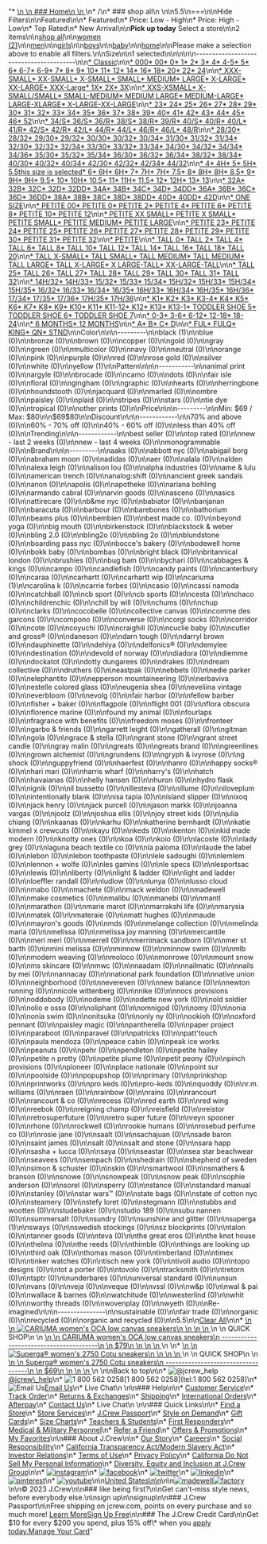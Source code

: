 "*   [\n    \n    ### Home\n    \n    ](/)\n*   /\n*   ### shop all\n    \n\n5.5\n===\n\nHide Filters\n\nFeatured\n\n*   Featured\n*   Price: Low - High\n*   Price: High - Low\n*   Top Rated\n*   New Arrival\n\n**Pick up today** Select a store\n\n2 items\n\n[shop all](/all/?crawl=no)\n\n[women (2)](/all/womens?crawl=no)\n\n[men](/all/mens?crawl=no)\n\n[girls](/all/girls?crawl=no)\n\n[boys](/all/boys?crawl=no)\n\n[baby](/all/baby?crawl=no)\n\n[home](/all/home?crawl=no)\n\nPlease make a selection above to enable all filters.\n\nSize\n\n1 selected[](/all/?crawl=no)\n\n\n\n\n----------------------------------------\n\n[*   Classic](/all/?crawl=no&fit=Classic&size=5.5)\n\n[*   000](/all/?crawl=no&size=000,5.5)[*   00](/all/?crawl=no&size=00,5.5)[*   0](/all/?crawl=no&size=0,5.5)[*   1](/all/?crawl=no&size=1,5.5)[*   2](/all/?crawl=no&size=2,5.5)[*   3](/all/?crawl=no&size=3,5.5)[*   4](/all/?crawl=no&size=4,5.5)[*   4-5](/all/?crawl=no&size=4-5,5.5)[*   5](/all/?crawl=no&size=5,5.5)[*   6](/all/?crawl=no&size=5.5,6)[*   6-7](/all/?crawl=no&size=5.5,6-7)[*   6-9](/all/?crawl=no&size=5.5,6-9)[*   7](/all/?crawl=no&size=5.5,7)[*   8](/all/?crawl=no&size=5.5,8)[*   9](/all/?crawl=no&size=5.5,9)[*   10](/all/?crawl=no&size=10,5.5)[*   11](/all/?crawl=no&size=11,5.5)[*   12](/all/?crawl=no&size=12,5.5)[*   14](/all/?crawl=no&size=14,5.5)[*   16](/all/?crawl=no&size=16,5.5)[*   18](/all/?crawl=no&size=18,5.5)[*   20](/all/?crawl=no&size=20,5.5)[*   22](/all/?crawl=no&size=22,5.5)[*   24](/all/?crawl=no&size=24,5.5)\n\n[*   XXX-SMALL](/all/?crawl=no&size=5.5,XXX-SMALL)[*   XX-SMALL](/all/?crawl=no&size=5.5,XX-SMALL)[*   X-SMALL](/all/?crawl=no&size=5.5,X-SMALL)[*   SMALL](/all/?crawl=no&size=5.5,SMALL)[*   MEDIUM](/all/?crawl=no&size=5.5,MEDIUM)[*   LARGE](/all/?crawl=no&size=5.5,LARGE)[*   X-LARGE](/all/?crawl=no&size=5.5,X-LARGE)[*   XX-LARGE](/all/?crawl=no&size=5.5,XX-LARGE)[*   XXX-Large](/all/?crawl=no&size=5.5,XXXL)[*   1X](/all/?crawl=no&size=1X,5.5)[*   2X](/all/?crawl=no&size=2X,5.5)[*   3X](/all/?crawl=no&size=3X,5.5)\n\n[*   XXS-XSMALL](/all/?crawl=no&size=5.5,XXS-XSMALL)[*   X-SMALL/SMALL](/all/?crawl=no&size=5.5,X-SMALL%2FSMALL)[*   SMALL-MEDIUM](/all/?crawl=no&size=5.5,SMALL-MEDIUM)[*   MEDIUM LARGE](/all/?crawl=no&size=5.5,MEDIUM%20LARGE)[*   MEDIUM-LARGE](/all/?crawl=no&size=5.5,MEDIUM-LARGE)[*   LARGE-XLARGE](/all/?crawl=no&size=5.5,LARGE-XLARGE)[*   X-LARGE-XX-LARGE](/all/?crawl=no&size=5.5,X-LARGE-XX-LARGE)\n\n[*   23](/all/?crawl=no&size=23,5.5)[*   24](/all/?crawl=no&size=24G,5.5)[*   25](/all/?crawl=no&size=25,5.5)[*   26](/all/?crawl=no&size=26,5.5)[*   27](/all/?crawl=no&size=27,5.5)[*   28](/all/?crawl=no&size=28,5.5)[*   29](/all/?crawl=no&size=29,5.5)[*   30](/all/?crawl=no&size=30,5.5)[*   31](/all/?crawl=no&size=31,5.5)[*   32](/all/?crawl=no&size=32,5.5)[*   33](/all/?crawl=no&size=33,5.5)[*   34](/all/?crawl=no&size=34,5.5)[*   35](/all/?crawl=no&size=35,5.5)[*   36](/all/?crawl=no&size=36,5.5)[*   37](/all/?crawl=no&size=37,5.5)[*   38](/all/?crawl=no&size=38,5.5)[*   39](/all/?crawl=no&size=39,5.5)[*   40](/all/?crawl=no&size=40,5.5)[*   41](/all/?crawl=no&size=41,5.5)[*   42](/all/?crawl=no&size=42,5.5)[*   43](/all/?crawl=no&size=43,5.5)[*   44](/all/?crawl=no&size=44,5.5)[*   45](/all/?crawl=no&size=45,5.5)[*   46](/all/?crawl=no&size=46,5.5)[*   52](/all/?crawl=no&size=5.5,52)\n\n[*   34/S](/all/?crawl=no&size=34%2FS,5.5)[*   36/S](/all/?crawl=no&size=36%2FS,5.5)[*   36/R](/all/?crawl=no&size=36%2FR,5.5)[*   38/S](/all/?crawl=no&size=38%2FS,5.5)[*   38/R](/all/?crawl=no&size=38%2FR,5.5)[*   39/R](/all/?crawl=no&size=39%2FR,5.5)[*   40/S](/all/?crawl=no&size=40%2FS,5.5)[*   40/R](/all/?crawl=no&size=40%2FR,5.5)[*   40/L](/all/?crawl=no&size=40%2FL,5.5)[*   41/R](/all/?crawl=no&size=41%2FR,5.5)[*   42/S](/all/?crawl=no&size=42%2FS,5.5)[*   42/R](/all/?crawl=no&size=42%2FR,5.5)[*   42/L](/all/?crawl=no&size=42%2FL,5.5)[*   44/R](/all/?crawl=no&size=44%2FR,5.5)[*   44/L](/all/?crawl=no&size=44%2FL,5.5)[*   46/R](/all/?crawl=no&size=46%2FR,5.5)[*   46/L](/all/?crawl=no&size=46%2FL,5.5)[*   48/R](/all/?crawl=no&size=48%2FR,5.5)\n\n[*   28/30](/all/?crawl=no&size=28%2F30,5.5)[*   28/32](/all/?crawl=no&size=28%2F32,5.5)[*   29/30](/all/?crawl=no&size=29%2F30,5.5)[*   29/32](/all/?crawl=no&size=29%2F32,5.5)[*   30/30](/all/?crawl=no&size=30%2F30,5.5)[*   30/32](/all/?crawl=no&size=30%2F32,5.5)[*   30/34](/all/?crawl=no&size=30%2F34,5.5)[*   31/30](/all/?crawl=no&size=31%2F30,5.5)[*   31/32](/all/?crawl=no&size=31%2F32,5.5)[*   31/34](/all/?crawl=no&size=31%2F34,5.5)[*   32/30](/all/?crawl=no&size=32%2F30,5.5)[*   32/32](/all/?crawl=no&size=32%2F32,5.5)[*   32/34](/all/?crawl=no&size=32%2F34,5.5)[*   33/30](/all/?crawl=no&size=33%2F30,5.5)[*   33/32](/all/?crawl=no&size=33%2F32,5.5)[*   33/34](/all/?crawl=no&size=33%2F34,5.5)[*   34/30](/all/?crawl=no&size=34%2F30,5.5)[*   34/32](/all/?crawl=no&size=34%2F32,5.5)[*   34/34](/all/?crawl=no&size=34%2F34,5.5)[*   34/36](/all/?crawl=no&size=34%2F36,5.5)[*   35/30](/all/?crawl=no&size=35%2F30,5.5)[*   35/32](/all/?crawl=no&size=35%2F32,5.5)[*   35/34](/all/?crawl=no&size=35%2F34,5.5)[*   36/30](/all/?crawl=no&size=36%2F30,5.5)[*   36/32](/all/?crawl=no&size=36%2F32,5.5)[*   36/34](/all/?crawl=no&size=36%2F34,5.5)[*   38/32](/all/?crawl=no&size=38%2F32,5.5)[*   38/34](/all/?crawl=no&size=38%2F34,5.5)[*   40/30](/all/?crawl=no&size=40%2F30,5.5)[*   40/32](/all/?crawl=no&size=40%2F32,5.5)[*   40/34](/all/?crawl=no&size=40%2F34,5.5)[*   42/30](/all/?crawl=no&size=42%2F30,5.5)[*   42/32](/all/?crawl=no&size=42%2F32,5.5)[*   42/34](/all/?crawl=no&size=42%2F34,5.5)[*   44/32](/all/?crawl=no&size=44%2F32,5.5)\n\n[*   4](/all/?crawl=no&size=4%20MEDIUM,5.5)[*   4H](/all/?crawl=no&size=4H%20MEDIUM,5.5)[*   5](/all/?crawl=no&size=5%20MEDIUM,5.5)[*   5H](/all/?crawl=no&size=5.5,5H%20MEDIUM)[*   5.5this size is selected](/all/?crawl=no)[*   6](/all/?crawl=no&size=5.5,6%20MEDIUM)[*   6H](/all/?crawl=no&size=5.5,6H)[*   6H](/all/?crawl=no&size=5.5,6H%20MEDIUM)[*   7](/all/?crawl=no&size=5.5,7%20MEDIUM)[*   7H](/all/?crawl=no&size=5.5,7H%20MEDIUM)[*   7H](/all/?crawl=no&size=5.5,7H)[*   7.5](/all/?crawl=no&size=5.5,7.5)[*   8](/all/?crawl=no&size=5.5,8%20MEDIUM)[*   8H](/all/?crawl=no&size=5.5,8H%20MEDIUM)[*   8H](/all/?crawl=no&size=5.5,8H)[*   8.5](/all/?crawl=no&size=5.5,8.5)[*   9](/all/?crawl=no&size=5.5,9%20MEDIUM)[*   9H](/all/?crawl=no&size=5.5,9H%20MEDIUM)[*   9H](/all/?crawl=no&size=5.5,9H)[*   9.5](/all/?crawl=no&size=5.5,9.5)[*   10](/all/?crawl=no&size=10%20MEDIUM,5.5)[*   10H](/all/?crawl=no&size=10H%20MEDIUM,5.5)[*   10.5](/all/?crawl=no&size=10.5,5.5)[*   11](/all/?crawl=no&size=11%20MEDIUM,5.5)[*   11H](/all/?crawl=no&size=11H%20MEDIUM,5.5)[*   11.5](/all/?crawl=no&size=11.5,5.5)[*   12](/all/?crawl=no&size=12%20MEDIUM,5.5)[*   12H](/all/?crawl=no&size=12H%20MEDIUM,5.5)[*   13](/all/?crawl=no&size=13,5.5)[*   13](/all/?crawl=no&size=13%20MEDIUM,5.5)\n\n[*   32A](/all/?crawl=no&size=32A,5.5)[*   32B](/all/?crawl=no&size=32B,5.5)[*   32C](/all/?crawl=no&size=32C,5.5)[*   32D](/all/?crawl=no&size=32D,5.5)[*   32DD](/all/?crawl=no&size=32DD,5.5)[*   34A](/all/?crawl=no&size=34A,5.5)[*   34B](/all/?crawl=no&size=34B,5.5)[*   34C](/all/?crawl=no&size=34C,5.5)[*   34D](/all/?crawl=no&size=34D,5.5)[*   34DD](/all/?crawl=no&size=34DD,5.5)[*   36A](/all/?crawl=no&size=36A,5.5)[*   36B](/all/?crawl=no&size=36B,5.5)[*   36C](/all/?crawl=no&size=36C,5.5)[*   36D](/all/?crawl=no&size=36D,5.5)[*   36DD](/all/?crawl=no&size=36DD,5.5)[*   38A](/all/?crawl=no&size=38A,5.5)[*   38B](/all/?crawl=no&size=38B,5.5)[*   38C](/all/?crawl=no&size=38C,5.5)[*   38D](/all/?crawl=no&size=38D,5.5)[*   38DD](/all/?crawl=no&size=38DD,5.5)[*   40D](/all/?crawl=no&size=40D,5.5)[*   40DD](/all/?crawl=no&size=40DD,5.5)[*   42D](/all/?crawl=no&size=42D,5.5)\n\n[*   ONE SIZE](/all/?crawl=no&size=5.5,ONE%20SIZE)\n\n[*   PETITE 00](/all/?crawl=no&size=5.5,PETITE%2000)[*   PETITE 0](/all/?crawl=no&size=5.5,PETITE%200)[*   PETITE 2](/all/?crawl=no&size=5.5,PETITE%202)[*   PETITE 4](/all/?crawl=no&size=5.5,PETITE%204)[*   PETITE 6](/all/?crawl=no&size=5.5,PETITE%206)[*   PETITE 8](/all/?crawl=no&size=5.5,PETITE%208)[*   PETITE 10](/all/?crawl=no&size=5.5,PETITE%2010)[*   PETITE 12](/all/?crawl=no&size=5.5,PETITE%2012)\n\n[*   PETITE XX SMALL](/all/?crawl=no&size=5.5,PETITE%20XX%20SMALL)[*   PETITE X SMALL](/all/?crawl=no&size=5.5,PETITE%20X%20SMALL)[*   PETITE SMALL](/all/?crawl=no&size=5.5,PETITE%20SMALL)[*   PETITE MEDIUM](/all/?crawl=no&size=5.5,PETITE%20MEDIUM)[*   PETITE LARGE](/all/?crawl=no&size=5.5,PETITE%20LARGE)\n\n[*   PETITE 23](/all/?crawl=no&size=5.5,PETITE%2023)[*   PETITE 24](/all/?crawl=no&size=5.5,PETITE%2024)[*   PETITE 25](/all/?crawl=no&size=5.5,PETITE%2025)[*   PETITE 26](/all/?crawl=no&size=5.5,PETITE%2026)[*   PETITE 27](/all/?crawl=no&size=5.5,PETITE%2027)[*   PETITE 28](/all/?crawl=no&size=5.5,PETITE%2028)[*   PETITE 29](/all/?crawl=no&size=5.5,PETITE%2029)[*   PETITE 30](/all/?crawl=no&size=5.5,PETITE%2030)[*   PETITE 31](/all/?crawl=no&size=5.5,PETITE%2031)[*   PETITE 32](/all/?crawl=no&size=5.5,PETITE%2032)\n\n[*   PETITE](/all/?crawl=no&size=5.5,PETITE)\n\n[*   TALL 0](/all/?crawl=no&size=5.5,TALL%20SIZE%200)[*   TALL 2](/all/?crawl=no&size=5.5,TALL%202)[*   TALL 4](/all/?crawl=no&size=5.5,TALL%204)[*   TALL 6](/all/?crawl=no&size=5.5,TALL%206)[*   TALL 8](/all/?crawl=no&size=5.5,TALL%208)[*   TALL 10](/all/?crawl=no&size=5.5,TALL%2010)[*   TALL 12](/all/?crawl=no&size=5.5,TALL%2012)[*   TALL 14](/all/?crawl=no&size=5.5,TALL%2014)[*   TALL 16](/all/?crawl=no&size=5.5,TALL%2016)[*   TALL 18](/all/?crawl=no&size=5.5,TALL%2018)[*   TALL 20](/all/?crawl=no&size=5.5,TALL%2020)\n\n[*   TALL X-SMALL](/all/?crawl=no&size=5.5,TALL%20X-SMALL)[*   TALL SMALL](/all/?crawl=no&size=5.5,TALL%20SMALL)[*   TALL MEDIUM](/all/?crawl=no&size=5.5,TALL%20MEDIUM)[*   TALL MEDIUM](/all/?crawl=no&size=5.5,TALL%20SIZE%20MEDIUM)[*   TALL LARGE](/all/?crawl=no&size=5.5,TALL%20LARGE)[*   TALL X-LARGE](/all/?crawl=no&size=5.5,TALL%20X-LARGE)[*   X LARGE-TALL](/all/?crawl=no&size=5.5,X%20LARGE-TALL)[*   XX-LARGE-TALL](/all/?crawl=no&size=5.5,XX-LARGE-TALL)\n\n[*   TALL 25](/all/?crawl=no&size=5.5,TALL%2025)[*   TALL 26](/all/?crawl=no&size=5.5,TALL%2026)[*   TALL 27](/all/?crawl=no&size=5.5,TALL%2027)[*   TALL 28](/all/?crawl=no&size=5.5,TALL%2028)[*   TALL 29](/all/?crawl=no&size=5.5,TALL%2029)[*   TALL 30](/all/?crawl=no&size=5.5,TALL%2030)[*   TALL 31](/all/?crawl=no&size=5.5,TALL%2031)[*   TALL 32](/all/?crawl=no&size=5.5,TALL%2032)\n\n[*   14H/32](/all/?crawl=no&size=14H%2F32,5.5)[*   14H/33](/all/?crawl=no&size=14H%2F33,5.5)[*   15/32](/all/?crawl=no&size=15%2F32,5.5)[*   15/33](/all/?crawl=no&size=15%2F33,5.5)[*   15/34](/all/?crawl=no&size=15%2F34,5.5)[*   15H/32](/all/?crawl=no&size=15H%2F32,5.5)[*   15H/33](/all/?crawl=no&size=15H%2F33,5.5)[*   15H/34](/all/?crawl=no&size=15H%2F34,5.5)[*   15H/35](/all/?crawl=no&size=15H%2F35,5.5)[*   16/32](/all/?crawl=no&size=16%2F32,5.5)[*   16/33](/all/?crawl=no&size=16%2F33,5.5)[*   16/34](/all/?crawl=no&size=16%2F34,5.5)[*   16/35](/all/?crawl=no&size=16%2F35,5.5)[*   16H/33](/all/?crawl=no&size=16H%2F33,5.5)[*   16H/34](/all/?crawl=no&size=16H%2F34,5.5)[*   16H/35](/all/?crawl=no&size=16H%2F35,5.5)[*   16H/36](/all/?crawl=no&size=16H%2F36,5.5)[*   17/34](/all/?crawl=no&size=17%2F34,5.5)[*   17/35](/all/?crawl=no&size=17%2F35,5.5)[*   17/36](/all/?crawl=no&size=17%2F36,5.5)[*   17H/35](/all/?crawl=no&size=17H%2F35,5.5)[*   17H/36](/all/?crawl=no&size=17H%2F36,5.5)\n\n[*   K1](/all/?crawl=no&size=5.5,K1)[*   K2](/all/?crawl=no&size=5.5,K2)[*   K3](/all/?crawl=no&size=5.5,K3)[*   K3-4](/all/?crawl=no&size=5.5,K3-4)[*   K4](/all/?crawl=no&size=5.5,K4)[*   K5](/all/?crawl=no&size=5.5,K5)[*   K6](/all/?crawl=no&size=5.5,K6)[*   K7](/all/?crawl=no&size=5.5,K7)[*   K8](/all/?crawl=no&size=5.5,K8)[*   K9](/all/?crawl=no&size=5.5,K9)[*   K10](/all/?crawl=no&size=5.5,K10)[*   K11](/all/?crawl=no&size=5.5,K11)[*   K11-12](/all/?crawl=no&size=5.5,K11-12)[*   K12](/all/?crawl=no&size=5.5,K12)[*   K13](/all/?crawl=no&size=5.5,K13)[*   K13-1](/all/?crawl=no&size=5.5,K13-1)[*   TODDLER SHOE 5](/all/?crawl=no&size=5.5,TODDLER%20SHOE%205)[*   TODDLER SHOE 6](/all/?crawl=no&size=5.5,TODDLER%20SHOE%206)[*   TODDLER SHOE 7](/all/?crawl=no&size=5.5,TODDLER%20SHOE%207)\n\n[*   0-3](/all/?crawl=no&size=0-3,5.5)[*   3-6](/all/?crawl=no&size=3-6,5.5)[*   6-12](/all/?crawl=no&size=5.5,6-12)[*   12-18](/all/?crawl=no&size=12-18,5.5)[*   18-24](/all/?crawl=no&size=18-24,5.5)\n\n[*   6 MONTHS](/all/?crawl=no&size=5.5,6%20MONTHS)[*   12 MONTHS](/all/?crawl=no&size=12%20MONTHS,5.5)\n\n[*   A](/all/?crawl=no&size=5.5,A)[*   B](/all/?crawl=no&size=5.5,B)[*   C](/all/?crawl=no&size=5.5,C)[*   D](/all/?crawl=no&size=5.5,D)\n\n[*   FUL](/all/?crawl=no&size=5.5,FUL)[*   FULQ](/all/?crawl=no&size=5.5,FULQ)[*   KING](/all/?crawl=no&size=5.5,KING)[*   QN](/all/?crawl=no&size=5.5,QN)[*   STND](/all/?crawl=no&size=5.5,STND)\n\nColor\n\n\n---------\n\n[](/all/?crawl=no&l_color=root-black&size=5.5)black (1)\n\nblue (0)\n\nbronze (0)\n\nbrown (0)\n\ncopper (0)\n\ngold (0)\n\ngray (0)\n\ngreen (0)\n\nmulticolor (0)\n\nnavy (0)\n\nneutral (0)\n\norange (0)\n\npink (0)\n\npurple (0)\n\nred (0)\n\nrose gold (0)\n\nsilver (0)\n\nwhite (0)\n\n[](/all/?crawl=no&l_color=root-yellow&size=5.5)yellow (1)\n\nPattern\n\n\n-----------\n\nanimal print (0)\n\nargyle (0)\n\nbrocade (0)\n\ncamo (0)\n\ndots (0)\n\nfair isle (0)\n\nfloral (0)\n\ngingham (0)\n\ngraphic (0)\n\nhearts (0)\n\nherringbone (0)\n\nhoundstooth (0)\n\njacquard (0)\n\nmarled (0)\n\nombre (0)\n\npaisley (0)\n\nplaid (0)\n\nstripes (0)\n\nstars (0)\n\ntie dye (0)\n\ntropical (0)\n\nother prints (0)\n\nPrice\n\n\n---------\n\nMin: $69 / Max: $80\n\n$69$80\n\nDiscount\n\n\n------------\n\n70% and above (0)\n\n60% - 70% off (0)\n\n40% - 60% off (0)\n\nless than 40% off (0)\n\nTrending\n\n\n------------\n\nbest seller (0)\n\ntop rated (0)\n\nnew - last 2 weeks (0)\n\nnew - last 4 weeks (0)\n\nmonogrammable (0)\n\nBrand\n\n\n---------\n\naaks (0)\n\nabbott nyc (0)\n\nabigail borg (0)\n\nabraham moon (0)\n\nadidas (0)\n\naer (0)\n\nalala (0)\n\nalden (0)\n\nalexa leigh (0)\n\nalison lou (0)\n\nalpha industries (0)\n\name & lulu (0)\n\namerican trench (0)\n\nanalog:shift (0)\n\nancient greek sandals (0)\n\nanon (0)\n\napolis (0)\n\napotheke (0)\n\nariana bohling (0)\n\narmando cabral (0)\n\narvin goods (0)\n\nasceno (0)\n\nasics (0)\n\nattirecare (0)\n\nb&me nyc (0)\n\nbabiator (0)\n\nbanjanan (0)\n\nbaracuta (0)\n\nbarbour (0)\n\nbarebones (0)\n\nbathorium (0)\n\nbeams plus (0)\n\nbembien (0)\n\nbest made co. (0)\n\nbeyond yoga (0)\n\nbig mouth (0)\n\nbirkenstock (0)\n\nblackstock & weber (0)\n\nbling 2.0 (0)\n\nbling2o (0)\n\nbling 2o (0)\n\nblundstone (0)\n\nboarding pass nyc (0)\n\nbocce's bakery (0)\n\nbodewell home (0)\n\nbokk baby (0)\n\nbombas (0)\n\nbright black (0)\n\nbritannical london (0)\n\nbrushies (0)\n\nbug bam (0)\n\nbychari (0)\n\ncabbages & kings (0)\n\ncampo (0)\n\ncandlefish (0)\n\ncandy paints (0)\n\ncanterbury (0)\n\ncaraa (0)\n\ncarhartt (0)\n\ncarhartt wip (0)\n\n[](/all/?brand=CARIUMA&crawl=no&size=5.5)cariuma (1)\n\ncarolina k (0)\n\ncarrie forbes (0)\n\ncasio (0)\n\ncassi namoda (0)\n\ncatchball (0)\n\ncb sport (0)\n\ncb sports (0)\n\ncesta (0)\n\nchaco (0)\n\nchildrenchic (0)\n\nchill by will (0)\n\nchums (0)\n\nchup (0)\n\nclarks (0)\n\ncocobelle (0)\n\ncollective canvas (0)\n\ncomme des garcons (0)\n\ncompono (0)\n\nconverse (0)\n\ncorgi socks (0)\n\ncorridor (0)\n\ncote (0)\n\ncoyuchi (0)\n\ncraighill (0)\n\ncuclie baby (0)\n\ncutler and gross® (0)\n\ndaneson (0)\n\ndarn tough (0)\n\ndarryl brown (0)\n\ndauphinette (0)\n\ndehiya (0)\n\ndelfonics® (0)\n\ndemylee (0)\n\ndestination (0)\n\ndevold of norway (0)\n\ndiadora (0)\n\ndiemme (0)\n\ndockatot (0)\n\ndotty dungarees (0)\n\ndrakes (0)\n\ndream collective (0)\n\ndruthers (0)\n\neastpak (0)\n\nebbets (0)\n\nedie parker (0)\n\nelephantito (0)\n\nepperson mountaineering (0)\n\nerbaviva (0)\n\nestelle colored glass (0)\n\neugenia shea (0)\n\neveliina vintage (0)\n\neverbloom (0)\n\nevolg (0)\n\nfair harbor (0)\n\nfellow barber (0)\n\nfisher + baker (0)\n\nflagpole (0)\n\nflight 001 (0)\n\nflora obscura (0)\n\nflorence marine (0)\n\nfound my animal (0)\n\nfourlaps (0)\n\nfragrance with benefits (0)\n\nfreedom moses (0)\n\nfronteer (0)\n\ngarbo & friends (0)\n\ngarrett leight (0)\n\ngatherall (0)\n\ngitman (0)\n\ngola (0)\n\ngrace & stella (0)\n\ngrant stone (0)\n\ngrant street candle (0)\n\ngray malin (0)\n\ngreats (0)\n\ngreats brand (0)\n\ngreenlines (0)\n\ngrown alchemist (0)\n\ngrundens (0)\n\ngryph & ivyrose (0)\n\ng shock (0)\n\nguppyfriend (0)\n\nhaerfest (0)\n\nhanro (0)\n\nhappy socks® (0)\n\nhari mari (0)\n\nharris wharf (0)\n\nharry's (0)\n\nhatch (0)\n\nhavaianas (0)\n\nhelly hansen (0)\n\nhuron (0)\n\nhydro flask (0)\n\nignik (0)\n\nil bussetto (0)\n\nillesteva (0)\n\nillume (0)\n\niloveplum (0)\n\nintentionally blank (0)\n\nisa tapia (0)\n\nisland slipper (0)\n\nixoq (0)\n\njack henry (0)\n\njack purcell (0)\n\njason markk (0)\n\njoanna vargas (0)\n\njoolz (0)\n\njoshua ellis (0)\n\njoy street kids (0)\n\njulia chiang (0)\n\nkaanas (0)\n\nkarhu (0)\n\nkatherine bernhardt (0)\n\nkatie kimmel x crewcuts (0)\n\nkayu (0)\n\nkeds (0)\n\nkenton (0)\n\nkid made modern (0)\n\nknotty ones (0)\n\nkoa (0)\n\nkoio (0)\n\nlacoste (0)\n\nlady grey (0)\n\nlaguna beach textile co (0)\n\nla paloma (0)\n\nlaude the label (0)\n\nlebon (0)\n\nlebon toothpaste (0)\n\nlele sadoughi (0)\n\nlemlem (0)\n\nlennon + wolfe (0)\n\nles gamins (0)\n\nle specs (0)\n\nlesportsac (0)\n\nlewis (0)\n\nliberty (0)\n\nlight & ladder (0)\n\nlight and ladder (0)\n\nloeffler randall (0)\n\nludlow (0)\n\nlunya (0)\n\nlusso cloud (0)\n\nmabo (0)\n\nmachete (0)\n\nmack weldon (0)\n\nmadewell (0)\n\nmake cosmetics (0)\n\nmalibu (0)\n\nmanebi (0)\n\nmantl (0)\n\nmarathon (0)\n\nmarie marot (0)\n\nmarrakshi life (0)\n\nmarysia (0)\n\nmatek (0)\n\nmateraie (0)\n\nmatt hughes (0)\n\nmaude (0)\n\nmayron's goods (0)\n\nmds (0)\n\nmelange collection (0)\n\nmelinda maria (0)\n\nmelissa (0)\n\nmelissa joy manning (0)\n\nmercantile (0)\n\nmeri meri (0)\n\nmerrell (0)\n\nmerrimack sandborn (0)\n\nmer st barth (0)\n\nmini melissa (0)\n\nminnow (0)\n\nminnow swim (0)\n\nmlb (0)\n\nmodern weaving (0)\n\nmoloco (0)\n\nmonrowe (0)\n\nmount snow (0)\n\nms skincare (0)\n\nmwc (0)\n\nnaadam (0)\n\nnailmatic (0)\n\nnails by mei (0)\n\nnannacay (0)\n\nnational park foundation (0)\n\nnative union (0)\n\nneighborhood (0)\n\nnevereven (0)\n\nnew balance (0)\n\nnewton running (0)\n\nnicole wittenberg (0)\n\nnike (0)\n\nnocs provisions (0)\n\noddobody (0)\n\nodeme (0)\n\nodette new york (0)\n\nold soldier (0)\n\nolio e osso (0)\n\noliphant (0)\n\nomnigod (0)\n\nomy (0)\n\nonia (0)\n\nonia swim (0)\n\nonitsuka (0)\n\nonly ny (0)\n\nookioh (0)\n\noxford pennant (0)\n\npaisley magic (0)\n\npantherella (0)\n\npaper project (0)\n\nparaboot (0)\n\nparavel (0)\n\npatricks (0)\n\npatt'touch (0)\n\npaula mendoza (0)\n\npeace cabin (0)\n\npeak ice works (0)\n\npeanuts (0)\n\npehr (0)\n\npendleton (0)\n\npetite hailey (0)\n\npetite n pretty (0)\n\npetite plume (0)\n\npetit peony (0)\n\npinch provisions (0)\n\npioneer (0)\n\nplace nationale (0)\n\npoint sur (0)\n\npoolside (0)\n\npopupshop (0)\n\nprimary (0)\n\nprinkshop (0)\n\nprintworks (0)\n\npro keds (0)\n\npro-keds (0)\n\nquoddy (0)\n\nr.m. williams (0)\n\nraen (0)\n\nrainbow (0)\n\nrains (0)\n\nrancourt (0)\n\nrancourt & co (0)\n\nrecess (0)\n\nred earth (0)\n\nred wing (0)\n\nreebok (0)\n\nreigning champ (0)\n\nreisfield (0)\n\nreistor (0)\n\nretrosuperfuture (0)\n\nretro super future (0)\n\nreyn spooner (0)\n\nrhone (0)\n\nrockwell (0)\n\nrookie humans (0)\n\nrosebud perfume co (0)\n\nrosie jane (0)\n\nsaalt (0)\n\nsachajuan (0)\n\nsade baron (0)\n\nsaint james (0)\n\nsalt (0)\n\nsalt and stone (0)\n\nsara happ (0)\n\nsasha + lucca (0)\n\nsaya (0)\n\nseastar (0)\n\nsea star beachwear (0)\n\nseavees (0)\n\nsempach (0)\n\nshedrain (0)\n\nshepherd of sweden (0)\n\nsimon & schuster (0)\n\nskin (0)\n\nsmartwool (0)\n\nsmathers & branson (0)\n\nsnowe (0)\n\nsnowpeak (0)\n\nsnow peak (0)\n\nsophie anderson (0)\n\nsorel (0)\n\nsperry (0)\n\nstance (0)\n\nstandard manual (0)\n\nstanley (0)\n\nstar wars™ (0)\n\nstate bags (0)\n\nstate of cotton nyc (0)\n\nsteamery (0)\n\nstefy loret (0)\n\nstegmann (0)\n\nstubbs and wootten (0)\n\nstudebaker (0)\n\nstudio 189 (0)\n\nsubu nannen (0)\n\nsummersalt (0)\n\nsundry (0)\n\nsunshine and glitter (0)\n\n[](/all/?brand=SUPERGA&crawl=no&size=5.5)superga (1)\n\nsways (0)\n\nswedish stockings (0)\n\nsz blockprints (0)\n\ntalon (0)\n\ntanner goods (0)\n\nteva (0)\n\nthe great eros (0)\n\nthe knot house (0)\n\nthelma (0)\n\nthe reeds (0)\n\nthimble (0)\n\nthings are looking up (0)\n\nthird oak (0)\n\nthomas mason (0)\n\ntimberland (0)\n\ntimex (0)\n\ntinker watches (0)\n\ntisch new york (0)\n\ntivoli audio (0)\n\ntopo designs (0)\n\ntot a porter (0)\n\ntovolo (0)\n\ntracksmith (0)\n\ntretorn (0)\n\ntsptr (0)\n\nunderbares (0)\n\nuniversal standard (0)\n\nunsun (0)\n\nvans (0)\n\nveja (0)\n\nveque (0)\n\nvssl (0)\n\nw&p (0)\n\nwal & pai (0)\n\nwallace & barnes (0)\n\nwatchitude (0)\n\nwesterlind (0)\n\nwhit (0)\n\nworthy threads (0)\n\nwovenplay (0)\n\nwyeth (0)\n\nRe-imagined\n\n\n---------------\n\nsustainable (0)\n\nfair trade (0)\n\norganic (0)\n\nrecycled (0)\n\norganic and recycled (0)\n\n5.5[](/all/?crawl=no)\n\n[Clear All](/all/?crawl=no)\n\n*   [\n    \n    ![ CARIUMA women's OCA low canvas sneakers](https://www.jcrew.com/s7-img-facade/N3922_YL0022?hei=640&crop=0,0,512,0)\n    \n    \n    \n    ](/p/womens/categories/shoes/sneakers/cariuma-womens-oca-low-canvas-sneakers/N3922?display=standard&fit=Classic&color_name=pale-chamois&colorProductCode=N3922)\n    \n    QUICK SHOP\n    \n    [\n    \n    CARIUMA women's OCA low canvas sneakers\n    ---------------------------------------\n    \n    $79\n    \n    \n    \n    ](/p/womens/categories/shoes/sneakers/cariuma-womens-oca-low-canvas-sneakers/N3922?display=standard&fit=Classic&color_name=pale-chamois&colorProductCode=N3922)\n    \n*   [\n    \n    ![ Superga&reg; women&apos;s 2750 Cotu sneakers](https://www.jcrew.com/s7-img-facade/N8714_BK0001?hei=640&crop=0,0,512,0)\n    \n    \n    \n    ](/p/womens/categories/shoes/sneakers/supergareg-womenaposs-2750-cotu-sneakers/N8714?display=standard&fit=Classic&color_name=black&colorProductCode=N8714)\n    \n    QUICK SHOP\n    \n    [\n    \n    Superga® women's 2750 Cotu sneakers\n    -----------------------------------\n    \n    $69\n    \n    \n    \n    ](/p/womens/categories/shoes/sneakers/supergareg-womenaposs-2750-cotu-sneakers/N8714?display=standard&fit=Classic&color_name=black&colorProductCode=N8714)\n    \n\nBack to top\n\n*   ![@jcrew_help](/next-static/images/sidecar-modules/footer/twitter-2.svg)[@jcrew\\_help](https://twitter.com/jcrew_help)\n*   ![1 800 562 0258](/next-static/images/sidecar-modules/footer/phone-2.svg)[1 800 562 0258](tel:1 800 562 0258)\n*   ![Email Us](/next-static/images/sidecar-modules/footer/email.svg)[Email Us](mailto:help@jcrew.com)\n*   Live Chat\n    \n\n### Help\n\n*   [Customer Service](/help/customer-service)\n*   [Track Order](/help/order-status)\n*   [Returns & Exchanges](/help/returns-exchanges)\n*   [Shipping](/help/shipping-handling)\n*   [International Orders](/help/international-orders)\n*   [Afterpay](/afterpay-faq)\n*   [Contact Us](/help/contact-us)\n*   Live Chat\n    \n\n### Quick Links\n\n*   [Find a Store](https://stores.jcrew.com/search)\n*   [Store Services](/s/store-services)\n*   [J.Crew Passport](/s/rewards)\n*   [Style on Demand](/s/style-on-demand)\n*   [Gift Cards](/help/gift-card)\n*   [Size Charts](/r/size-charts)\n*   [Teachers & Students](/s/teacher-student-discount)\n*   [First Responders](/s/military-medical-first-responder-discount)\n*   [Medical & Military Personnel](/s/military-medical-first-responder-discount)\n*   [Refer a Friend](/share)\n*   [Offers & Promotions](/best-deals)\n*   [My Favorites](/favorites)\n\n### About J.Crew\n\n*   [Our Story](/s/aboutus)\n*   [Careers](https://jobs.jcrew.com)\n*   [Social Responsibility](/s/corporate-responsibility)\n*   [California Transparency Act/Modern Slavery Act](/s/CSR-california-transparency-act)\n*   [Investor Relations](https://investors.jcrew.com)\n*   [Terms of Use](/help/terms-of-use)\n*   [Privacy Policy](/help/privacy-policy)\n*   [California Do Not Sell My Personal Information](https://jcrew.clarip.com/dsr/create?brand=jcrew&type=3)\n*   [Diversity, Equity and Inclusion at J.Crew Group](/s/diversity-equity-inclusion)\n\n*   [![instagram](/next-static/images/sidecar-modules/footer/instagram-2.svg)](http://instagram.com/jcrew)\n*   [![facebook](/next-static/images/sidecar-modules/footer/facebook-2.svg)](https://www.facebook.com/jcrew)\n*   [![twitter](/next-static/images/sidecar-modules/footer/twitter-2.svg)](https://twitter.com/jcrew)\n*   [![linkedin](/next-static/images/sidecar-modules/footer/linkedin.svg)](https://www.linkedin.com/company/j-crew)\n*   [![pinterest](/next-static/images/sidecar-modules/footer/pinterest-2.svg)](http://pinterest.com/jcrew/)\n*   [![youtube](/next-static/images/sidecar-modules/footer/youtube-2.svg)](http://www.youtube.com/user/jcrewinsider)\n\n[United States\n\n](/r/context-chooser)\n\n[![madewell](/next-static/images/sidecar-modules/footer/madewell.svg)](https://www.madewell.com)[![factory](/next-static/images/sidecar-modules/navigation/jcrew-factory-logo-black.svg)](https://factory.jcrew.com)\n\n© 2023 J.Crew\n\n### like being first?\n\nGet can't-miss style news, before everybody else.\n\nsign up\n\nsignup\n\n### J.Crew Passport\n\nFree shipping on jcrew.com, points on every purchase and so much more! [Learn More](/s/rewards)[Sign Up Free](/?register=true)\n\n### The J.Crew Credit Card\n\nGet $10 for every $200 you spend, plus 15% off\\* when you [apply today.](/s/credit-card)[Manage Your Card](https://d.comenity.net/jcrew/)"
